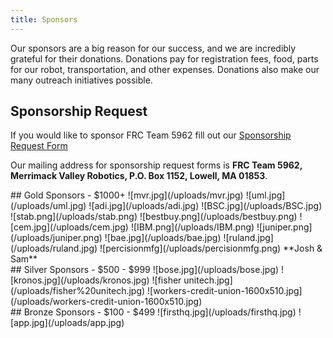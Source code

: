 ```yaml
---
title: Sponsors
---
```


Our sponsors are a big reason for our success, and we are incredibly grateful for their donations. Donations pay for registration fees, food, parts for our robot, transportation, and other expenses. Donations also make our many outreach initiatives possible.

## Sponsorship Request
If you would like to sponsor FRC Team 5962 fill out our [Sponsorship Request Form](https://drive.google.com/file/d/1cbe8bZwyNJ8WoEUp1mdeV8005pS-tHRw/view?usp=sharing)

Our mailing address for sponsorship request forms is **FRC Team 5962, Merrimack Valley Robotics, P.O. Box 1152, Lowell, MA 01853**.
<div class="divider"></div>
<div class="pics-size-1" markdown="1">
## Gold Sponsors - $1000+
![mvr.jpg](/uploads/mvr.jpg)
![uml.jpg](/uploads/uml.jpg)
![adi.jpg](/uploads/adi.jpg)
![BSC.jpg](/uploads/BSC.jpg)
![stab.png](/uploads/stab.png)
![bestbuy.png](/uploads/bestbuy.png)
![cem.jpg](/uploads/cem.jpg)
![IBM.png](/uploads/IBM.png)
![juniper.png](/uploads/juniper.png)
![bae.jpg](/uploads/bae.jpg)
![ruland.jpg](/uploads/ruland.jpg)
![percisionmfg](/uploads/percisionmfg.png)
**Josh & Sam**
</div>
<div class="divider"></div>
<div class="pics-size-3" markdown="1">
## Silver Sponsors - $500 - $999
![bose.jpg](/uploads/bose.jpg)
![kronos.jpg](/uploads/kronos.jpg)
![fisher unitech.jpg](/uploads/fisher%20unitech.jpg) 
![workers-credit-union-1600x510.jpg](/uploads/workers-credit-union-1600x510.jpg) 
</div>
<div class="divider"></div>
<div class="pics-size-4" markdown="1">
## Bronze Sponsors - $100 - $499
![firsthq.jpg](/uploads/firsthq.jpg)
![app.jpg](/uploads/app.jpg)
</div>